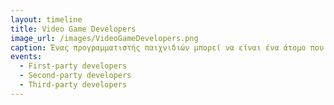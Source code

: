 ```yaml
---
layout: timeline 
title: Video Game Developers 
image_url: /images/VideoGameDevelopers.png
caption: Ένας προγραμματιστής παιχνιδιών μπορεί να είναι ένα άτομο που αναλαμβάνει όλες τις εργασίες έως μια μεγάλη επιχείρηση με τις ευθύνες των εργαζομένων να κατανέμονται σε προγραμματιστές, σχεδιαστές, καλλιτέχνες κ.λπ. 
events:
  - First-party developers
  - Second-party developers
  - Third-party developers
---
```

